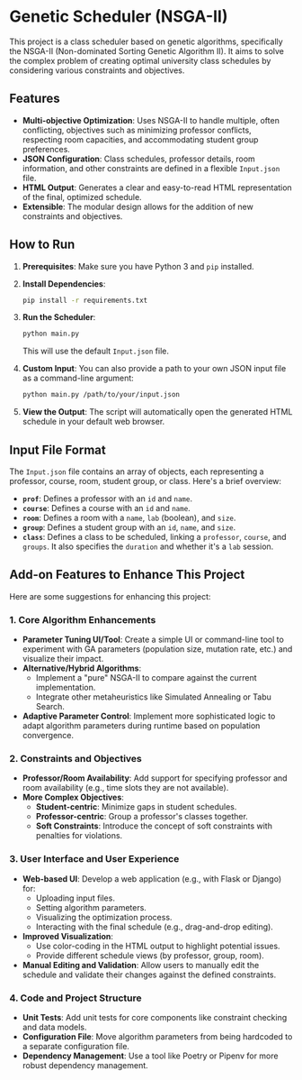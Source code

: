 # Genetic Scheduler (NSGA-II)

This project is a class scheduler based on genetic algorithms, specifically the NSGA-II (Non-dominated Sorting Genetic Algorithm II). It aims to solve the complex problem of creating optimal university class schedules by considering various constraints and objectives.

## Features

- **Multi-objective Optimization**: Uses NSGA-II to handle multiple, often conflicting, objectives such as minimizing professor conflicts, respecting room capacities, and accommodating student group preferences.
- **JSON Configuration**: Class schedules, professor details, room information, and other constraints are defined in a flexible `Input.json` file.
- **HTML Output**: Generates a clear and easy-to-read HTML representation of the final, optimized schedule.
- **Extensible**: The modular design allows for the addition of new constraints and objectives.

## How to Run

1.  **Prerequisites**: Make sure you have Python 3 and `pip` installed.

2.  **Install Dependencies**:
    ```bash
    pip install -r requirements.txt
    ```

3.  **Run the Scheduler**:
    ```bash
    python main.py
    ```
    This will use the default `Input.json` file.

4.  **Custom Input**: You can also provide a path to your own JSON input file as a command-line argument:
    ```bash
    python main.py /path/to/your/input.json
    ```

5.  **View the Output**: The script will automatically open the generated HTML schedule in your default web browser.

## Input File Format

The `Input.json` file contains an array of objects, each representing a professor, course, room, student group, or class. Here's a brief overview:

-   **`prof`**: Defines a professor with an `id` and `name`.
-   **`course`**: Defines a course with an `id` and `name`.
-   **`room`**: Defines a room with a `name`, `lab` (boolean), and `size`.
-   **`group`**: Defines a student group with an `id`, `name`, and `size`.
-   **`class`**: Defines a class to be scheduled, linking a `professor`, `course`, and `groups`. It also specifies the `duration` and whether it's a `lab` session.

## Add-on Features to Enhance This Project

Here are some suggestions for enhancing this project:

### 1. Core Algorithm Enhancements

-   **Parameter Tuning UI/Tool**: Create a simple UI or command-line tool to experiment with GA parameters (population size, mutation rate, etc.) and visualize their impact.
-   **Alternative/Hybrid Algorithms**:
    -   Implement a "pure" NSGA-II to compare against the current implementation.
    -   Integrate other metaheuristics like Simulated Annealing or Tabu Search.
-   **Adaptive Parameter Control**: Implement more sophisticated logic to adapt algorithm parameters during runtime based on population convergence.

### 2. Constraints and Objectives

-   **Professor/Room Availability**: Add support for specifying professor and room availability (e.g., time slots they are not available).
-   **More Complex Objectives**:
    -   **Student-centric**: Minimize gaps in student schedules.
    -   **Professor-centric**: Group a professor's classes together.
    -   **Soft Constraints**: Introduce the concept of soft constraints with penalties for violations.

### 3. User Interface and User Experience

-   **Web-based UI**: Develop a web application (e.g., with Flask or Django) for:
    -   Uploading input files.
    -   Setting algorithm parameters.
    -   Visualizing the optimization process.
    -   Interacting with the final schedule (e.g., drag-and-drop editing).
-   **Improved Visualization**:
    -   Use color-coding in the HTML output to highlight potential issues.
    -   Provide different schedule views (by professor, group, room).
-   **Manual Editing and Validation**: Allow users to manually edit the schedule and validate their changes against the defined constraints.

### 4. Code and Project Structure

-   **Unit Tests**: Add unit tests for core components like constraint checking and data models.
-   **Configuration File**: Move algorithm parameters from being hardcoded to a separate configuration file.
-   **Dependency Management**: Use a tool like Poetry or Pipenv for more robust dependency management.
